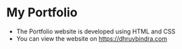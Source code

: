 # My Portfolio
- The Portfolio website is developed using HTML and CSS
- You can view the website on <https://dhruvbindra.com>
